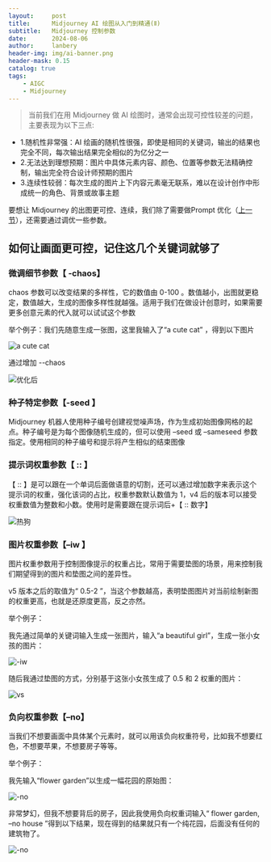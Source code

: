 ```yaml
---
layout:     post
title:      Midjourney AI 绘图从入门到精通(Ⅱ)
subtitle:   Midjourney 控制参数 
date:       2024-08-06
author:     lanbery
header-img: img/ai-banner.png
header-mask: 0.15
catalog: true
tags:
    - AIGC
    - Midjourney
---
```


> 当前我们在用 Midjourney 做 AI 绘图时，通常会出现可控性较差的问题，主要表现为以下三点:

- 1.随机性非常强：AI 绘画的随机性很强，即使是相同的关键词，输出的结果也完全不同，每次输出结果完全相似的为亿分之一
- 2.无法达到理想预期：图片中具体元素内容、颜色、位置等参数无法精确控制，输出完全符合设计师预期的图片
- 3.连续性较弱：每次生成的图片上下内容元素毫无联系，难以在设计创作中形成统一的角色、背景或故事主题

要想让 Midjourney 的出图更可控、连续，我们除了需要做Prompt 优化（[上一节](./2024-08-06-midjurney_01.md)），还需要通过调优一些参数。

## 如何让画面更可控，记住这几个关键词就够了

### 微调细节参数【 -chaos】

chaos 参数可以改变结果的多样性，它的数值由 0-100 。数值越小，出图就更稳定，数值越大，生成的图像多样性就越强。适用于我们在做设计创意时，如果需要更多创意元素的代入就可以试试这个参数

举个例子：我们先随意生成一张图，这里我输入了“a cute cat” ，得到以下图片

![a cute cat](/img/2024/08/mj-0806-004.png)

通过增加 --chaos 

![优化后](/img/2024/08/mj-0806-005.png)


###  种子特定参数【-seed 】

Midjourney 机器人使用种子编号创建视觉噪声场，作为生成初始图像网格的起点。种子编号是为每个图像随机生成的，但可以使用 –seed 或 –sameseed 参数指定。使用相同的种子编号和提示将产生相似的结束图像


### 提示词权重参数【 :: 】

【 :: 】是可以跟在一个单词后面做语意的切割，还可以通过增加数字来表示这个提示词的权重，强化该词的占比，权重参数默认数值为 1，v4 后的版本可以接受权重数值为整数和小数。使用时是需要跟在提示词后+【 :: 数字】

![热狗](/img/2024/08/mj-0807-001.png)


### 图片权重参数【–iw 】

图片权重参数用于控制图像提示的权重占比，常用于需要垫图的场景，用来控制我们期望得到的图片和垫图之间的差异性。

v5 版本之后的取值为“ 0.5-2 ”，当这个参数越高，表明垫图图片对当前绘制新图的权重更高，也就是还原度更高，反之亦然。

举个例子：

我先通过简单的关键词输入生成一张图片，输入“a beautiful girl”，生成一张小女孩的图片：

![-iw](/img/2024//08/param-iw-01.webp)

随后我通过垫图的方式，分别基于这张小女孩生成了 0.5 和 2 权重的图片：

![vs](/img/2024//08/param-iw-02.webp)



### 负向权重参数【–no】

当我们不想要画面中具体某个元素时，就可以用该负向权重符号，比如我不想要红色，不想要苹果，不想要房子等等。

举个例子：

我先输入“flower garden”以生成一幅花园的原始图：

![-no](/img/2024//08/param-iw-03.webp)

非常梦幻，但我不想要背后的房子，因此我使用负向权重词输入“ flower garden, –no house ”得到以下结果，现在得到的结果就只有一个纯花园，后面没有任何的建筑物了。

![-no](/img/2024//08/param-no-04.webp)